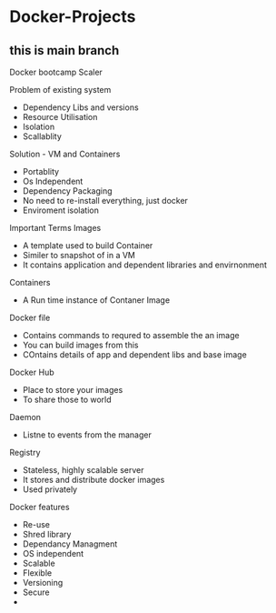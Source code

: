 # Docker-Projects
## this is main branch
Docker bootcamp Scaler 

Problem of existing system
 - Dependency Libs and versions
 - Resource Utilisation 
 - Isolation 
 - Scallablity 


Solution - VM and Containers  
  - Portablity 
  - Os Independent 
  - Dependency Packaging 
  - No need to re-install everything, just docker 
  - Enviroment isolation 

Important Terms
Images 
 - A template used to build Container 
 - Similer to snapshot of in a VM
 - It contains application and dependent libraries and envirnonment 

Containers
 -  A Run time instance of Contaner Image 

Docker file 
 - Contains commands to requred to assemble the an image
 - You can build images from this
 - COntains details of app and dependent libs and base image


Docker Hub 
 - Place to store your images 
 - To share those to world 

Daemon 
 -  Listne to events from the manager 


Registry 
 -  Stateless, highly scalable server 
 -  It stores and distribute docker images 
 -  Used privately 


Docker features 
 -  Re-use
 -  Shred library 
 -  Dependancy Managment 
 -  OS independent 
 -  Scalable 
 -  Flexible 
 -  Versioning
 -  Secure 
 -  
